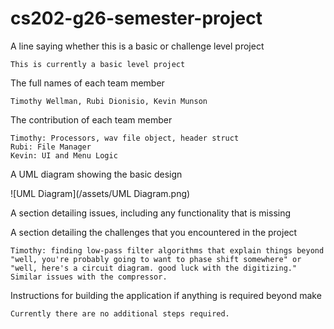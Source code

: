 # cs202-g26-semester-project

A line saying whether this is a basic or challenge level project
    
	This is currently a basic level project


The full names of each team member
	
	Timothy Wellman, Rubi Dionisio, Kevin Munson
    
	
The contribution of each team member
	
	Timothy: Processors, wav file object, header struct
	Rubi: File Manager
	Kevin: UI and Menu Logic
	
	
	
A UML diagram showing the basic design

![UML Diagram](/assets/UML Diagram.png)



A section detailing issues, including any functionality that is missing




A section detailing the challenges that you encountered in the project

	Timothy: finding low-pass filter algorithms that explain things beyond "well, you're probably going to want to phase shift somewhere" or "well, here's a circuit diagram. good luck with the digitizing." Similar issues with the compressor.



Instructions for building the application if anything is required beyond make

	Currently there are no additional steps required.



